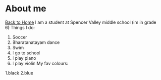 # About me 
[Back to Home](/)
I am a student at Spencer Valley middle school (im in grade 6)
Things I do:
1. Soccer 
2. Bharatanatayam dance  
3. Swim
4. I go to school
5. I play piano
6. I play violin
My fav colours:

1.black
2.blue
